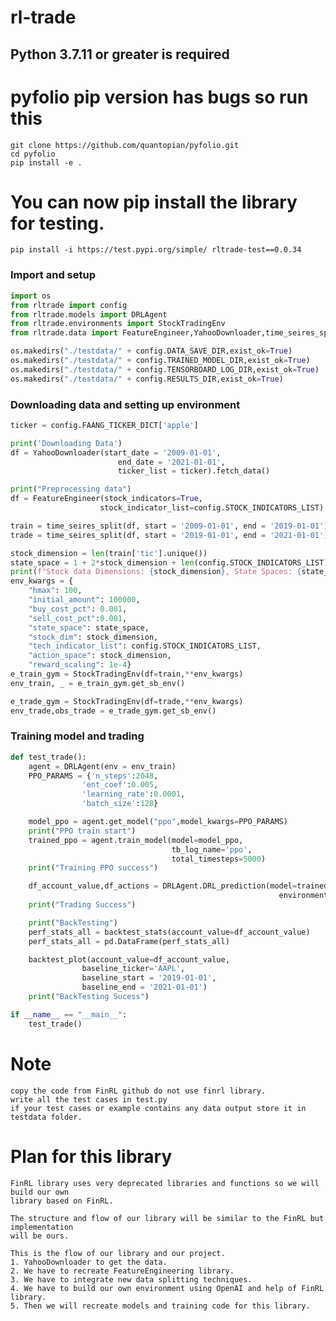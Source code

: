 # rl-trade

## Python 3.7.11 or greater is required

# pyfolio pip version has bugs so run this
    git clone https://github.com/quantopian/pyfolio.git
    cd pyfolio
    pip install -e .

# You can now pip install the library for testing.
    pip install -i https://test.pypi.org/simple/ rltrade-test==0.0.34

### Import and setup
```python
import os
from rltrade import config
from rltrade.models import DRLAgent
from rltrade.environments import StockTradingEnv
from rltrade.data import FeatureEngineer,YahooDownloader,time_seires_split

os.makedirs("./testdata/" + config.DATA_SAVE_DIR,exist_ok=True)
os.makedirs("./testdata/" + config.TRAINED_MODEL_DIR,exist_ok=True)
os.makedirs("./testdata/" + config.TENSORBOARD_LOG_DIR,exist_ok=True)
os.makedirs("./testdata/" + config.RESULTS_DIR,exist_ok=True)

```

### Downloading data and setting up environment
```python
ticker = config.FAANG_TICKER_DICT['apple']

print('Downloading Data')
df = YahooDownloader(start_date = '2009-01-01',
                        end_date = '2021-01-01',
                        ticker_list = ticker).fetch_data()

print("Preprocessing data")
df = FeatureEngineer(stock_indicators=True,
                    stock_indicator_list=config.STOCK_INDICATORS_LIST).create_data(df)

train = time_seires_split(df, start = '2009-01-01', end = '2019-01-01')
trade = time_seires_split(df, start = '2019-01-01', end = '2021-01-01')

stock_dimension = len(train['tic'].unique())
state_space = 1 + 2*stock_dimension + len(config.STOCK_INDICATORS_LIST)*stock_dimension
print(f"Stock data Dimensions: {stock_dimension}, State Spaces: {state_space}")
env_kwargs = {
    "hmax": 100, 
    "initial_amount": 100000, 
    "buy_cost_pct": 0.001, 
    "sell_cost_pct":0.001,
    "state_space": state_space, 
    "stock_dim": stock_dimension, 
    "tech_indicator_list": config.STOCK_INDICATORS_LIST, 
    "action_space": stock_dimension, 
    "reward_scaling": 1e-4}
e_train_gym = StockTradingEnv(df=train,**env_kwargs)
env_train, _ = e_train_gym.get_sb_env()

e_trade_gym = StockTradingEnv(df=trade,**env_kwargs)
env_trade,obs_trade = e_trade_gym.get_sb_env()

```
### Training model and trading

```python
def test_trade():
    agent = DRLAgent(env = env_train)
    PPO_PARAMS = {'n_steps':2048,
                'ent_coef':0.005,
                'learning_rate':0.0001,
                'batch_size':128}

    model_ppo = agent.get_model("ppo",model_kwargs=PPO_PARAMS)
    print("PPO train start")
    trained_ppo = agent.train_model(model=model_ppo,
                                    tb_log_name='ppo',
                                    total_timesteps=5000)
    print("Training PPO success")

    df_account_value,df_actions = DRLAgent.DRL_prediction(model=trained_ppo,
                                                            environment=e_trade_gym)
    print("Trading Success")

    print("BackTesting")
    perf_stats_all = backtest_stats(account_value=df_account_value)
    perf_stats_all = pd.DataFrame(perf_stats_all)

    backtest_plot(account_value=df_account_value,
                baseline_ticker='AAPL',
                baseline_start = '2019-01-01', 
                baseline_end = '2021-01-01')
    print("BackTesting Sucess")

if __name__ == "__main__":
    test_trade()

```

# Note
    copy the code from FinRL github do not use finrl library.
    write all the test cases in test.py
    if your test cases or example contains any data output store it in testdata folder.
    
# Plan for this library
    FinRL library uses very deprecated libraries and functions so we will build our own
    library based on FinRL.

    The structure and flow of our library will be similar to the FinRL but implementation
    will be ours.

    This is the flow of our library and our project.
    1. YahooDownloader to get the data.
    2. We have to recreate FeatureEngineering library.
    3. We have to integrate new data splitting techniques.
    4. We have to build our own environment using OpenAI and help of FinRL library.
    5. Then we will recreate models and training code for this library.
